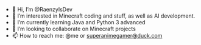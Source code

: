 - 👋 Hi, I’m @RaenzyIsDev
- 👀 I’m interested in Minecraft coding and stuff, as well as AI development.
- 🌱 I’m currently learning Java and Python 3 advanced
- 💞️ I’m looking to collaborate on Minecraft projects
- 📫 How to reach me: @me or superanimegamer@duck.com

<!---
RaenzyIsDev/RaenzyIsDev is a ✨ special ✨ repository because its `README.md` (this file) appears on your GitHub profile.
You can click the Preview link to take a look at your changes.
--->
